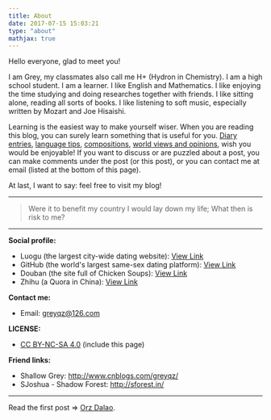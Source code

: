```yaml
---
title: About
date: 2017-07-15 15:03:21
type: "about"
mathjax: true
---
```


Hello everyone, glad to meet you!

I am Grey, my classmates also call me H+ (Hydron in Chemistry). I am a high school student. I am a learner. I like English and Mathematics. I like enjoying the time studying and doing researches together with friends. I like sitting alone, reading all sorts of books. I like listening to soft music, especially written by Mozart and Joe Hisaishi.

Learning is the easiest way to make yourself wiser. When you are reading this blog, you can surely learn something that is useful for you. [Diary entries](../categories/Daily/), [language tips](../categories/Language/), [compositions](../categories/Compositions/), [world views and opinions](../categories/World-view/), wish you would be enjoyable! If you want to discuss or are puzzled about a post, you can make comments under the post (or this post), or you can contact me at email (listed at the bottom of this page).

At last, I want to say: feel free to visit my blog!

-----

> Were it to benefit my country I would lay down my life; What then is risk to me?

-----

**Social profile:**

- Luogu (the largest city-wide dating website): [View Link](https://www.luogu.org/space/show?uid=18397)
- GitHub (the world's largest same-sex dating platform): [View Link](https://github.com/greyqz)
- Douban (the site full of Chicken Soups): [View Link](https://www.douban.com/people/161648439/)
- Zhihu (a Quora in China): [View Link](https://www.zhihu.com/people/mary-grey)

**Contact me:**

- Email: greyqz@126.com


**LICENSE:**

- [CC BY-NC-SA 4.0](https://creativecommons.org/licenses/by-nc-sa/4.0/) (include this page)

**Friend links:**

- Shallow Grey: http://www.cnblogs.com/greyqz/
- SJoshua - Shadow Forest: http://sforest.in/

-----

Read the first post $\Rightarrow$ [Orz Dalao](../2017/04/09/orz-dalao/).